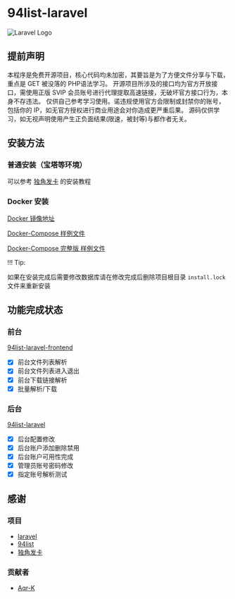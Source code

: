 # 94list-laravel

![Laravel Logo](https://raw.githubusercontent.com/laravel/art/master/logo-lockup/5%20SVG/2%20CMYK/1%20Full%20Color/laravel-logolockup-cmyk-red.svg)

## 提前声明

本程序是免费开源项目，核心代码均未加密，其要旨是为了方便文件分享与下载，重点是 GET 被没落的 PHP语法学习。
开源项目所涉及的接口均为官方开放接口，需使用正版 SVIP 会员账号进行代理提取高速链接，无破坏官方接口行为，本身不存违法。
仅供自己参考学习使用。诺违规使用官方会限制或封禁你的账号，包括你的 IP，如无官方授权进行商业用途会对你造成更严重后果。
源码仅供学习，如无视声明使用产生正负面结果(限速，被封等)与都作者无关。

## 安装方法

### 普通安装（宝塔等环境）

可以参考 [独角发卡](https://github.com/assimon/dujiaoka/wiki) 的安装教程

### Docker 安装

[Docker 镜像地址](https://hub.docker.com/r/huankong233/94list-laravel)

[Docker-Compose 样例文件](./docker-compose.yaml)

[Docker-Compose 完整版 样例文件](./docker-compose-full.yaml)

!!! Tip:

如果在安装完成后需要修改数据库请在修改完成后删除项目根目录 `install.lock` 文件来重新安装

## 功能完成状态

### 前台

[94list-laravel-frontend](https://github.com/huankong233/94list-laravel-frontend)

- [x] 前台文件列表解析
- [x] 前台文件列表进入退出
- [x] 前台下载链接解析
- [x] 批量解析/下载

### 后台

[94list-laravel](https://github.com/huankong233/94list-laravel)

- [x] 后台配置修改
- [x] 后台账户添加删除禁用
- [x] 后台账户可用性完成
- [x] 管理员账号密码修改
- [x] 指定账号解析测试

## 感谢

### 项目

- [laravel](https://laravel.com)
- [94list](https://github.com/codehub666/94list)
- [独角发卡](https://github.com/assimon/dujiaoka)

### 贡献者

- [Aqr-K](https://github.com/Aqr-K)

